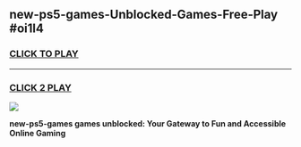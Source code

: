 
## new-ps5-games-Unblocked-Games-Free-Play #oi1l4
<h3>
<a href="https://us.freeplayer.one?title=new-ps5-games&ref=9M">CLICK TO PLAY</a></h3>
<hr>

<h3>
<a href="https://us.freeplayer.one?title=new-ps5-games&ref=9M">CLICK 2 PLAY</a>
  
</h3>

<a href="https://us.freeplayer.one?title=new-ps5-games&ref=9M"><img src="https://clearcache.store/games.png"></a>


**new-ps5-games games unblocked: Your Gateway to Fun and Accessible Online Gaming**
